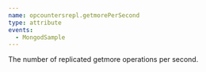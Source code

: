 ```yaml
---
name: opcountersrepl.getmorePerSecond
type: attribute
events:
  - MongodSample
---
```


The number of replicated getmore operations per second.